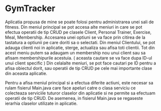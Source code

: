 # GymTracker                          
                                                
Aplicatia propusa de mine se poate folosi pentru administrarea unei sali de fitness.
Din meniul principal se pot accesa alte meniuri in care se pot efectua operatii de tip CRUD pe clasele Client, Personal Trainer, Exercise, Meal, Membership.
Accesarea unei optiuni se va face prin citirea de la tastatura a optiunii pe care doriti sa o selectati.
Din meniul Clientului, se pot adauga clienti noi in aplicatie, sterge, actualiza sau afisa toti clientii. 
Tot din acest meniu putem sa adaugam un membership nou unui client sau sa afisam membershipurile acestuia. ( aceasta cautare se va face dupa ID-ul unui client specific )
Din celalalte meniuri, se pot face cautari pe ID pentru a afisa obiectul dorit, sau operatii de tip CRUD pe cele mai importante clase din aceasta aplicatie.

Pentru a afisa meniul principal si a efectua diferite actiuni, este necesar sa rulam fisierul Main.java care face apeluri catre o clasa serviciu ce colecteaza serviciile tuturor claselor din aplicatie si ne permite sa efectuam operatii de tip CRUD. De asemenea, in fisierul Main.java se regaseste ierarhia claselor utilizate in aplicatie.
